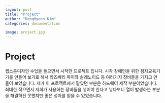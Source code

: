 ```yaml
---
layout: post
title: "Project"
author: "DongHyeon Kim"
categories: documentation

image: project.jpg
---
```


# Project
캡스톤디자인 수업을 들으면서 시작한 프로젝트 입니다. 시각 장애인을 위한 점자교육기기를 만들어 보기로 해서 라즈베리 파이와 솔레노이드 등 여러가지 장비들을 가지고 만들어 보았습니다. 제가 이 프로젝트에서 맡았던 부분은 하드웨어 제작 부분이었습니다. 최대한 작으면서 저희가 사용하는 장비들을 넣어야 한다고 넣다보니 열이 발생하는 부분을 해결하진 못했지만 좋은 성과를 얻을 수 있었습니다.
